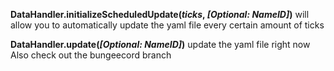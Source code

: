 
**DataHandler.initializeScheduledUpdate(*ticks*, *[Optional: NameID]*)** will allow you to automatically update the yaml file every certain amount of ticks

**DataHandler.update(*[Optional: NameID]*)** update the yaml file right now
Also check out the bungeecord branch

